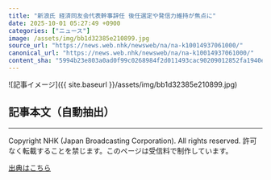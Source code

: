 ```yaml
---
title: "新浪氏 経済同友会代表幹事辞任 後任選定や発信力維持が焦点に"
date: 2025-10-01 05:27:49 +0900
categories: ["ニュース"]
image: /assets/img/bb1d32385e210899.jpg
source_url: "https://news.web.nhk/newsweb/na/na-k10014937061000/"
canonical_url: "https://news.web.nhk/newsweb/na/na-k10014937061000/"
content_sha: "5994b23e803a0ad0f99c0268984f2d011493cac90209012852fa1940e3359b57"
---
```


![記事イメージ]({{ site.baseurl }}/assets/img/bb1d32385e210899.jpg)

## 記事本文（自動抽出）
<div><div class="_13tndsj2"><nav aria-label="フッターサイトナビゲーション" class="_13tndsj4"></nav><hr class="esl7kn2s esl7kn1l esl7kn1n _14xli2ae"><p class="esl7kn2s esl7kn1m esl7kn1o _1yvk0f68 _1lugom81">Copyright NHK (Japan Broadcasting Corporation). All rights reserved. 許可なく転載することを禁じます。このページは受信料で制作しています。</p></div></div>

[出典はこちら](https://news.web.nhk/newsweb/na/na-k10014937061000/)
